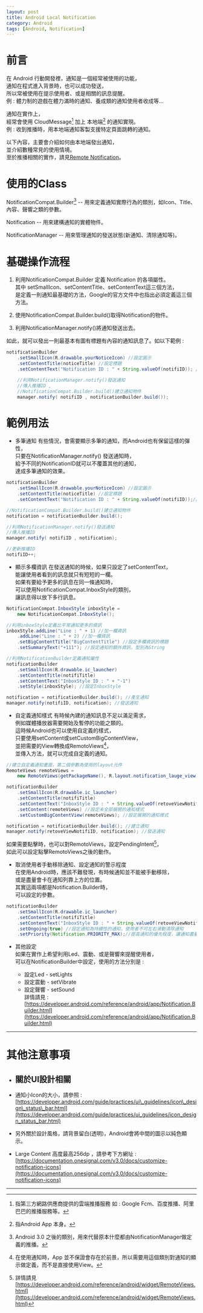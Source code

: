 ```yaml
---
layout: post
title: Android Local Notification
category: Android
tags: [Android, Notification]
---
```


# 前言

在 Android 行動開發裡，通知是一個經常被使用的功能，  
通知在程式進入背景時，也可以成功發送，  
所以常被使用在提示使用者、或是相關的訊息提醒。  
例 : 體力制的遊戲在體力滿時的通知、養成類的通知使用者收成等…  

通知在實作上，  
經常會使用 CloudMessage[^1] 加上 本地端[^2] 的通知實現。  
例 : 收到推播時，用本地端通知客製支援特定頁面跳轉的通知。  

以下內容，主要會介紹如何由本地端發出通知，  
並介紹數種常見的使用情境。  
至於推播相關的實作，請見[Remote Notification](/android/2017/07/12/Android-Remote-Notification/)。  


# 使用的Class

NotificationCompat.Builder[^3] --  用來定義通知實際行為的類別，如Icon、Title、內容、聲響之類的參數。  

Notification -- 用來建構通知的實體物件。  

NotificationManager -- 用來管理通知的發送狀態\(新通知、清除通知等\)。  

# 基礎操作流程

1. 利用NotificationCompat.Builder 定義 Notification 的各項屬性。  
其中 setSmallIcon、setContentTitle、setContentText這三個方法，  
是定義一則通知最基礎的方法，Google的官方文件中也指出必須定義這三個方法。  

2. 使用NotificationCompat.Builder.build\(\)取得Notification的物件。  

3. 利用NotificationManager.notify\(\)將通知發送出去。  

如此，就可以發出一則最基本有圖有標題有內容的通知訊息了。如以下範例 :  

```java
notificationBuilder
	.setSmallIcon(R.drawable.yourNoticeIcon) //設定圖示
	.setContentTitle(noticeTitle) //設定標題
	.setContentText("Notification ID : " + String.valueOf(notifiID)); //設定內容

	//利用NotificationManager.notify()發送通知
	//傳入推播ID ,
	//NotificationCompat.Builder.build()建立通知物件
	manager.notify( notifiID , notificationBuilder.build());
```

# 範例用法

* 多筆通知
有些情況，會需要顯示多筆的通知，而Android也有保留這樣的彈性，  
只要在NotificationManager.notify\(\) 發送通知時，  
給予不同的NotificationID就可以不覆蓋其他的通知，  
達成多筆通知的效果。  

```java
notificationBuilder
	.setSmallIcon(R.drawable.yourNoticeIcon) //設定圖示
	.setContentTitle(noticeTitle) //設定標題
	.setContentText("Notification ID : " + String.valueOf(notifiID));//設定內容

//NotificationCompat.Builder.build()建立通知物件
notification = notificationBuilder.build();

//利用NotificationManager.notify()發送通知
//傳入推播ID
manager.notify( notifiID , notification);

//更新推播ID
notifiID++;
```

* 顯示多欄資訊
在發送通知的時候，如果只設定了setContentText，  
能讓使用者看到的訊息就只有短短的一欄。  
如果有要給予更多的訊息在同一條通知時，  
可以使用NotificationCompat.InboxStyle的類別，  
讓訊息得以放下多行訊息。  

```java
NotificationCompat.InboxStyle inboxStyle =
	new NotificationCompat.InboxStyle();

//利用inboxStyle定義比平常通知更多的資訊
inboxStyle.addLine("Line : " + 1) //加一欄資訊
	.addLine("Line : " + 2) //加一欄資訊
	.setBigContentTitle("BigContentTitle") //設定多欄資訊的標題
	.setSummaryText("+111"); //設定通知的額外資訊，型別為String

//利用NotificationBuilder定義通知屬性
notificationBuilder
	.setSmallIcon(R.drawable.ic_launcher)
	.setContentTitle(notifiTitle)
	.setContentText("InboxStyle ID : " + "-1")
	.setStyle(inboxStyle); //設定InboxStyle

notification = notificationBuilder.build(); //產生通知
manager.notify(notifiID, notification); //發送通知
```

* 自定義通知樣式
有時候內建的通知訊息不足以滿足需求，  
例如媒體播放器需要開始及暫停的功能之類的。  
這時候Android也可以使用自定義的樣式，  
只要使用setContent或setCustomBigContentView，  
並把需要的View轉換成RemotoViews[^4]，  
並傳入方法，就可以完成自定義的通知。  

```java
//建立自定義通知畫面，第二個參數為使用的layout元件
RemoteViews remoteViews = 
	new RemoteViews(getPackageName(), R.layout.notification_lauge_view);

notificationBuilder
	.setSmallIcon(R.drawable.ic_launcher)
	.setContentTitle(notifiTitle)
	.setContentText("InboxStyle ID : " + String.valueOf(retoveViewNotifiID))
	.setContent(remoteViews) //設定未全部展開的通知樣式
	.setCustomBigContentView(remoteViews); //設定展開的通知樣式

notification = notificationBuilder.build(); //建立通知
manager.notify(retoveViewNotifiID, notification); //發送通知
```

如果需要點擊時，也可以對RemotoViews，設定PendingIntent[^5]，  
如此可以設定點擊RemotoViews之後的動作。  

* 取消使用者手動移除通知、設定通知的警示程度  
在使用Android時，應該不難發現，有時候通知並不能被手動移除，  
或是盡量會卡在通知列靠上方的位置。  
其實這兩項都是Notification.Builder時，  
可以設定的參數。  

```java
notificationBuilder
	.setSmallIcon(R.drawable.ic_launcher)
	.setContentTitle(notifiTitle)
	.setContentText("InboxStyle ID : " + String.valueOf(retoveViewNotifiID))
	.setOngoing(true) //設定通知為持續性的通知，使用者不可左右滑動清除通知
	.setPriority(Notification.PRIORITY_MAX);//提高通知的優先程度，讓通知盡量靠上
```

* 其他設定  
如果在實作上希望利用Led、震動、或是聲響來提醒使用者，  
可以在NotificationBuilder中設定，使用的方法分別是 :  

	* 設定Led - setLights  
	* 設定震動 - setVibrate  
	* 設定聲響 - setSound  
詳情請見 : [https://developer.android.com/reference/android/app/Notification.Builder.html](https://developer.android.com/reference/android/app/Notification.Builder.html)

----------------------

# 其他注意事項

* ## 關於UI設計相關  
* 通知小Icon的大小，請參照 :  
[https://developer.android.com/guide/practices/ui\_guidelines/icon\_design\_status\_bar.html](https://developer.android.com/guide/practices/ui_guidelines/icon_design_status_bar.html)  

* 另外關於設計風格，請背景留白\(透明\)，Android會將中間的圖示以純色顯示。  

* Large Content 高度最高256dp ，請參考下方網址 :
[https://documentation.onesignal.com/v3.0/docs/customize-notification-icons](https://documentation.onesignal.com/v3.0/docs/customize-notification-icons)  

-----------------------

[^1]: 指第三方網路供應商提供的雲端推播服務 如 : Google Fcm、百度推播、阿里巴巴的推播服務等。

[^2]: 指Android App 本身。

[^3]: Android 3.0 之後的類別，用來代替原本什麼都由NotificationManager做定義的推播。

[^4]: 在使用通知時，App 並不保證會存在於前景，所以需要用這個類別對通知的顯示做定義，而不是直接使用View。

[^5]: 詳情請見 [https://developer.android.com/reference/android/widget/RemoteViews.html](https://developer.android.com/reference/android/widget/RemoteViews.html)